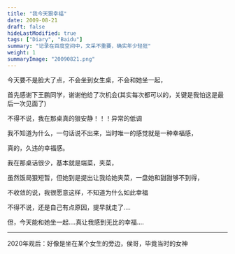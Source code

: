 ```yaml
---
title: "我今天狠幸福"
date: 2009-08-21
draft: false
hideLastModified: true
tags: ["Diary", "Baidu"]
summary: "记录在百度空间中，文采不重要，确实年少轻狂"
weight: 1
summaryImage: "20090821.png"
---
```


今天要不是脸大了点，不会坐到女生桌，不会和她坐一起，

首先感谢下王鹏同学，谢谢他给了次机会(其实每次都可以的，关键是我怕这是最后一次见面了)

不得不说，我在那桌真的狠安静！！！异常的低调

我不知道为什么，一句话说不出来，当时唯一的感觉就是一种幸福感，

真的，久违的幸福感。

我在那桌话很少，基本就是端菜，夹菜，

虽然饭局狠短暂，但她到是提出让我给她夹菜，一盘她和甜甜够不到得，

 不收敛的说，我很愿意这样，不知道为什么如此幸福

 不得不说，还是自己有点原因，提早就走了....

但，今天能和她坐一起....真让我感到无比的幸福....

---
2020年观后：好像是坐在某个女生的旁边，侯哥，毕竟当时的女神